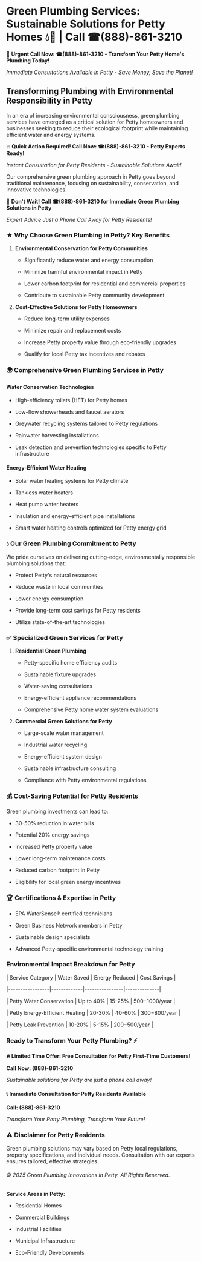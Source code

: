 # Green Plumbing Services: Sustainable Solutions for Petty Homes 💧🌿 | Call ☎(888)-861-3210

🚨 **Urgent Call Now: ☎(888)-861-3210 - Transform Your Petty Home's Plumbing Today!**
*Immediate Consultations Available in Petty - Save Money, Save the Planet!*

## Transforming Plumbing with Environmental Responsibility in Petty

In an era of increasing environmental consciousness, green plumbing services have emerged as a critical solution for Petty homeowners and businesses seeking to reduce their ecological footprint while maintaining efficient water and energy systems. 

🔥 **Quick Action Required! Call Now: ☎(888)-861-3210 - Petty Experts Ready!**
*Instant Consultation for Petty Residents - Sustainable Solutions Await!*

Our comprehensive green plumbing approach in Petty goes beyond traditional maintenance, focusing on sustainability, conservation, and innovative technologies.

🚨 **Don't Wait! Call ☎(888)-861-3210 for Immediate Green Plumbing Solutions in Petty**
*Expert Advice Just a Phone Call Away for Petty Residents!*

### ★ Why Choose Green Plumbing in Petty? Key Benefits

1. **Environmental Conservation for Petty Communities** 
   - Significantly reduce water and energy consumption
   - Minimize harmful environmental impact in Petty
   - Lower carbon footprint for residential and commercial properties
   - Contribute to sustainable Petty community development

2. **Cost-Effective Solutions for Petty Homeowners** 
   - Reduce long-term utility expenses
   - Minimize repair and replacement costs
   - Increase Petty property value through eco-friendly upgrades
   - Qualify for local Petty tax incentives and rebates

### 🌍 Comprehensive Green Plumbing Services in Petty

#### Water Conservation Technologies
- High-efficiency toilets (HET) for Petty homes
- Low-flow showerheads and faucet aerators
- Greywater recycling systems tailored to Petty regulations
- Rainwater harvesting installations
- Leak detection and prevention technologies specific to Petty infrastructure

#### Energy-Efficient Water Heating
- Solar water heating systems for Petty climate
- Tankless water heaters
- Heat pump water heaters
- Insulation and energy-efficient pipe installations
- Smart water heating controls optimized for Petty energy grid

### 💧 Our Green Plumbing Commitment to Petty

We pride ourselves on delivering cutting-edge, environmentally responsible plumbing solutions that:
- Protect Petty's natural resources
- Reduce waste in local communities
- Lower energy consumption
- Provide long-term cost savings for Petty residents
- Utilize state-of-the-art technologies

### ✅ Specialized Green Services for Petty

1. **Residential Green Plumbing**
   - Petty-specific home efficiency audits
   - Sustainable fixture upgrades
   - Water-saving consultations
   - Energy-efficient appliance recommendations
   - Comprehensive Petty home water system evaluations

2. **Commercial Green Solutions for Petty**
   - Large-scale water management
   - Industrial water recycling
   - Energy-efficient system design
   - Sustainable infrastructure consulting
   - Compliance with Petty environmental regulations

### 💰 Cost-Saving Potential for Petty Residents

Green plumbing investments can lead to:
- 30-50% reduction in water bills
- Potential 20% energy savings
- Increased Petty property value
- Lower long-term maintenance costs
- Reduced carbon footprint in Petty
- Eligibility for local green energy incentives

### 🏆 Certifications & Expertise in Petty

- EPA WaterSense® certified technicians
- Green Business Network members in Petty
- Sustainable design specialists
- Advanced Petty-specific environmental technology training

### Environmental Impact Breakdown for Petty

| Service Category | Water Saved | Energy Reduced | Cost Savings |
|-----------------|-------------|----------------|--------------|
| Petty Water Conservation | Up to 40% | 15-25% | $500-$1000/year |
| Petty Energy-Efficient Heating | 20-30% | 40-60% | $300-$800/year |
| Petty Leak Prevention | 10-20% | 5-15% | $200-$500/year |

### Ready to Transform Your Petty Plumbing? ⚡

**🔥 Limited Time Offer: Free Consultation for Petty First-Time Customers!**

**Call Now: (888)-861-3210**
*Sustainable solutions for Petty are just a phone call away!*

#### 📞 Immediate Consultation for Petty Residents Available

**Call: (888)-861-3210**
*Transform Your Petty Plumbing, Transform Your Future!*

### ⚠️ Disclaimer for Petty Residents

Green plumbing solutions may vary based on Petty local regulations, property specifications, and individual needs. Consultation with our experts ensures tailored, effective strategies.

###### © 2025 Green Plumbing Innovations in Petty. All Rights Reserved.

**Service Areas in Petty:** 
- Residential Homes
- Commercial Buildings
- Industrial Facilities
- Municipal Infrastructure
- Eco-Friendly Developments